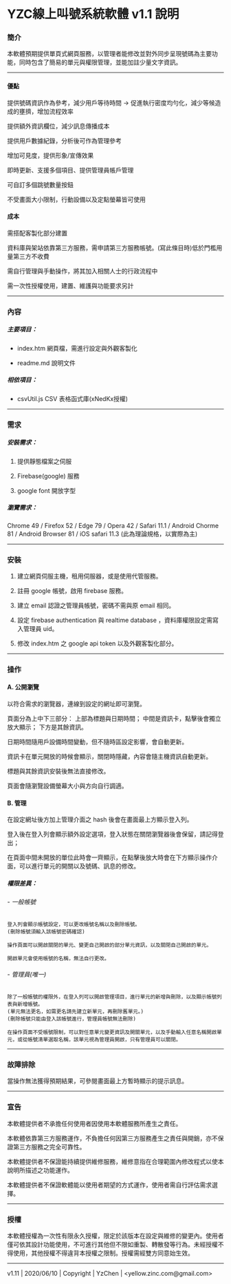 # YZC線上叫號系統軟體 v1.1 說明

### 簡介

本軟體預期提供單頁式網頁服務，以管理者能修改並對外同步呈現號碼為主要功能，同時包含了簡易的單元與權限管理，並能加註少量文字資訊。

------
#### 優點

提供號碼資訊作為參考，減少用戶等待時間 -> 促進執行密度均勻化，減少等候造成的壅擠，增加流程效率

提供額外資訊欄位，減少訊息傳播成本

提供用戶數據紀錄，分析後可作為管理參考

增加可見度，提供形象/宣傳效果


即時更新、支援多個項目、提供管理員帳戶管理

可自訂多個跳號數量按鈕

不受畫面大小限制，行動設備以及定點螢幕皆可使用


#### 成本

需搭配客製化部分建置

資料庫與架站依靠第三方服務，需申請第三方服務帳號。(寫此條目時)低於門檻用量第三方不收費

需自行管理與手動操作，將其加入相關人士的行政流程中

需一次性授權使用，建置、維護與功能要求另計


------
### 內容

##### 主要項目：

* index.htm 網頁檔，需進行設定與外觀客製化

* readme.md 說明文件

##### 相依項目：

* csvUtil.js CSV 表格函式庫(xNedKx授權)

------
### 需求

##### 安裝需求：

1. 提供靜態檔案之伺服

2. Firebase(google) 服務

3. google font 開放字型

##### 瀏覽需求：

Chrome 49 / Firefox 52 / Edge 79 / Opera 42 / Safari 11.1 / Android Chorme 81 / Android Browser 81 / iOS safari 11.3
(此為理論規格，以實際為主)

------
### 安裝

1. 建立網頁伺服主機，租用伺服器，或是使用代管服務。

2. 註冊 google 帳號，啟用 firebase 服務。

3. 建立 email 認證之管理員帳號，密碼不需與原 email 相同。

4. 設定 firebase authentication 與 realtime database ，資料庫權限設定需寫入管理員 uid。

5. 修改 index.htm 之 google api token 以及外觀客製化部分。

------
### 操作

#### A. 公開瀏覽
以符合需求的瀏覽器，連線到設定的網址即可瀏覽。

頁面分為上中下三部分：
  上部為標題與日期時間；
  中間是資訊卡，點擊後會獨立放大顯示；
  下方是其餘資訊。
  
日期時間隨用戶設備時間變動，但不隨時區設定影響，會自動更新。

資訊卡在單元開放的時候會顯示，關閉時隱藏，內容會隨主機資訊自動更新。

標題與其餘資訊安裝後無法直接修改。

頁面會隨瀏覽設備螢幕大小與方向自行調適。

#### B. 管理

在設定網址後方加上管理介面之 hash 後會在畫面最上方顯示登入列。

登入後在登入列會顯示額外設定選項，登入狀態在關閉瀏覽器後會保留，請記得登出；

在頁面中間未開放的單位此時會一齊顯示，在點擊後放大時會在下方顯示操作介面，可以進行單元的開關以及號碼、訊息的修改。

##### 權限差異：

######  - 一般帳號
    登入列會顯示帳號設定，可以更改帳號名稱以及刪除帳號。
    (刪除帳號須輸入該帳號密碼確認)
    
    操作頁面可以開啟關閉的單元、變更自己開啟的部分單元資訊，以及關閉自己開啟的單元。
    
    開啟單元會使用帳號的名稱，無法自行更改。

######  - 管理員(唯一)
    除了一般帳號的權限外，在登入列可以開啟管理項目，進行單元的新增與刪除，以及顯示帳號列表與新增帳號。
    (單元無法更名，如需更名請先建立新單元，再刪除舊單元。)
    (刪除帳號只能由登入該帳號進行，管理員帳號無法刪除)
    
    在操作頁面不受帳號限制，可以對任意單元變更資訊及開關單元，以及手動輸入任意名稱開啟單元，或從帳號清單選取名稱，該單元視為管理員開啟，只有管理員可以關閉。

------
### 故障排除

當操作無法獲得預期結果，可參閱畫面最上方暫時顯示的提示訊息。

------
### 宣告

本軟體提供者不承擔任何使用者因使用本軟體服務所產生之責任。

本軟體依靠第三方服務運作，不負擔任何因第三方服務產生之責任與開銷，亦不保證第三方服務之完全可靠性。

本軟體提供者不保證能持續提供維修服務，維修意指在合理範圍內修改程式以使本說明所描述之功能運作。

本軟體提供者不保證軟體能以使用者期望的方式運作，使用者需自行評估需求選擇。

------
### 授權

本軟體授權為一次性有限永久授權，限定於該版本在設定與維修的變更內。使用者僅可依其設計功能使用，不可進行其他但不限如重製、轉散發等行為。未經授權不得使用，其他授權不得違背本授權之限制。授權需經雙方同意始生效。

------
v1.11 | 2020/06/10 | Copyright | YzChen | <yellow.zinc.com&commat;gmail.com>